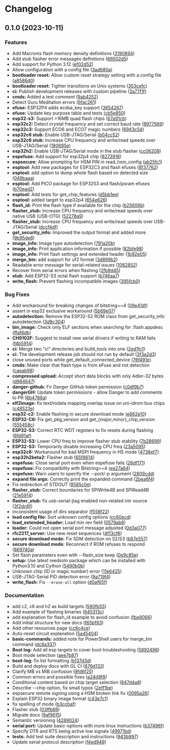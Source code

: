 # Changelog

## 0.1.0 (2023-10-11)


### Features

* Add Macronix flash memory density definitions ([3190894](https://github.com/radimkarnis/esptool/commit/31908948d87da61b40332a7628177de222e2d40f))
* Add stub flasher error messages definitions ([66502d5](https://github.com/radimkarnis/esptool/commit/66502d5effd1e060546eb5b0a68fa97ea1234d6c))
* Add support for Python 3.12 ([ef02d52](https://github.com/radimkarnis/esptool/commit/ef02d5204411b2b66b16c449f014edf1b4312094))
* Allow configuration with a config file ([3ad680a](https://github.com/radimkarnis/esptool/commit/3ad680a59d1f975d728d51ec670f77dd2f1bbcd3))
* **bootloader reset:** Allow custom reset strategy setting with a config file ([a8586d0](https://github.com/radimkarnis/esptool/commit/a8586d02b1305ebc687d31783437a7f4d4dbb70f))
* **bootloader reset:** Tighter transitions on Unix systems ([353cefc](https://github.com/radimkarnis/esptool/commit/353cefc85d7011d8d26d38861e8c736160df2ce6))
* **ci:** Publish development releases with custom pipeline ([3a77f1f](https://github.com/radimkarnis/esptool/commit/3a77f1fe5361d4a73613c29cb67921c18f49cc04))
* **cmds:** Added a test comment ([9ab4252](https://github.com/radimkarnis/esptool/commit/9ab425226021343f9c0a56defcbd1c135845f927))
* Detect Guru Meditation errors ([6fac261](https://github.com/radimkarnis/esptool/commit/6fac2611d1addad8edb5a4d481055ae97732c1fe))
* **efuse:** ESP32P4 adds ecdsa_key support ([3654267](https://github.com/radimkarnis/esptool/commit/36542677658dbbecca249824855d9a8c53cb569b))
* **efuse:** Update key purpose table and tests ([cb5e850](https://github.com/radimkarnis/esptool/commit/cb5e8509343b72a284f716be88a16e40f5902317))
* **esp32-s3:** Support &gt;16MB quad flash chips ([67a91cb](https://github.com/radimkarnis/esptool/commit/67a91cbfef54f281212951b8226583ba3c1d0a85))
* **esp32c2:** Detect crystal frequency and set correct baud rate ([8977569](https://github.com/radimkarnis/esptool/commit/89775697cc80557c4d427d2130897d0b54e045cb))
* **esp32c3:** Support ECO6 and ECO7 magic numbers ([6943c5d](https://github.com/radimkarnis/esptool/commit/6943c5d4db03927307b4ebda4d8210682ea9e5c9))
* **esp32c6 stub:** Enable USB-JTAG/Serial ([b04cc52](https://github.com/radimkarnis/esptool/commit/b04cc52b5ce2646af99900af68a843f0bd339e5b))
* **esp32c6 stub:** Increase CPU frequency and write/read speeds over USB-JTAG/Serial ([180695e](https://github.com/radimkarnis/esptool/commit/180695ef3f0476e2f5eb0db0ac9941c088539bb6))
* **esp32h2:** Enable USB-JTAG/Serial mode in the stub flasher ([cc06208](https://github.com/radimkarnis/esptool/commit/cc062082fb8ba0ca40cdd32e14fc673562b7b38f))
* **espefuse:** Add support for esp32p4 chip ([8273916](https://github.com/radimkarnis/esptool/commit/82739162c59dded185bb0d6833523cdeddaa16bc))
* **espsecure:** Allow prompting for HSM PIN in read_hsm_config ([ab25fc1](https://github.com/radimkarnis/esptool/commit/ab25fc1565584ba09e6873f3588f30222b0f2fc0))
* **esptool:** Add new packages for ESP32C3 and flash efuses ([8f37762](https://github.com/radimkarnis/esptool/commit/8f3776225a15a92974f0af6c7eb112ada5d41720))
* **esptool:** add option to dump whole flash based on detected size ([049baaa](https://github.com/radimkarnis/esptool/commit/049baaa760a97b38af68fca7e77c18a3b02e5365))
* **esptool:** Add PICO package for ESP32S3 and flash/psram efuses ([b70ead2](https://github.com/radimkarnis/esptool/commit/b70ead2b7ff97a276ff0df753b4c655fc399af3f))
* **esptool:** Add tests for get_chip_features ([d5bb1ee](https://github.com/radimkarnis/esptool/commit/d5bb1ee6d9d8c327fc7da2c1930c6604e72f71a6))
* **esptool:** added target to esp32p4 ([654e626](https://github.com/radimkarnis/esptool/commit/654e62615ca57827aac7120de79b4663740df29d))
* **flash_id:** Print the flash type if available for the chip ([b25606b](https://github.com/radimkarnis/esptool/commit/b25606b95920bd06df87aff9202c7a15377d4a30))
* **flasher_stub:** Increase CPU frequency and write/read speeds over native USB (USB-OTG) ([52278a9](https://github.com/radimkarnis/esptool/commit/52278a9c695d9d4298bed00085947b8cb28b1539))
* **flasher_stub:** Increase CPU frequency and write/read speeds over USB-JTAG/Serial ([dccf4df](https://github.com/radimkarnis/esptool/commit/dccf4dff0a678f5efccdd73f112e47d76c66e79c))
* **get_security_info:** Improved the output format and added more ([9b95de8](https://github.com/radimkarnis/esptool/commit/9b95de89014d81bad6b751483ea12b895a899ed8))
* **image_info:** Image type autodetection ([791a20b](https://github.com/radimkarnis/esptool/commit/791a20bd55e02f1dd3273d255c04969c9150becf))
* **image_info:** Print application information if possible ([82bfe98](https://github.com/radimkarnis/esptool/commit/82bfe98c9acd343ce89ce7f684a3c28b3cf934c5))
* **image_info:** Print flash settings and extended header ([1b92e05](https://github.com/radimkarnis/esptool/commit/1b92e05ddfad75f278694a77218add65dea69974))
* **merge_bin:** add support for uf2 format ([3d899b2](https://github.com/radimkarnis/esptool/commit/3d899b2f47325c1bcd6d349dd3ed9584efddb354))
* Readable error message for serial-related issues ([1082852](https://github.com/radimkarnis/esptool/commit/10828527038d143e049790d330ac4de76ce987d6))
* Recover from serial errors when flashing ([2fb8d45](https://github.com/radimkarnis/esptool/commit/2fb8d4539b39d109421581957a1ce6fb992786e7))
* **stub:** Add ESP32-S3 octal flash support ([b746aa7](https://github.com/radimkarnis/esptool/commit/b746aa721bee4d29e58914cfeed49590a995fa31))
* **write_flash:** Prevent flashing incompatible images ([395fcb0](https://github.com/radimkarnis/esptool/commit/395fcb0acc063f9d26d24d7e75f2b6a3b9f63995))


### Bug Fixes

* Add workaround for breaking changes of bitstring==4 ([09e41df](https://github.com/radimkarnis/esptool/commit/09e41df303a6a9d52828de814e1de130821f609b))
* assert in esp32 exclusive workaround ([5b69e07](https://github.com/radimkarnis/esptool/commit/5b69e0767b00ac9a4af859c6d48426a7d09d7528))
* **autodetection:** Remove the ESP32-S2 ROM class from get_security_info autodetection ([3d8c304](https://github.com/radimkarnis/esptool/commit/3d8c304e72bba64fc5812f977e262d47fb70c6da))
* **bin_image:** Check only ELF sections when searching for .flash.appdesc ([ffaf6db](https://github.com/radimkarnis/esptool/commit/ffaf6db9db117a2368896b4117b04e37dff2bc2f))
* **CH9102F:** Suggest to install new serial drivers if writing to RAM fails ([f4b5914](https://github.com/radimkarnis/esptool/commit/f4b59141e877ed83faaafee8317b27f7b8660c3d))
* **ci:** Merge two "ci" directories and build_tools into one ([2ed1fc1](https://github.com/radimkarnis/esptool/commit/2ed1fc1b2f7671c1561ed28aa3c049d97ebd99ee))
* **ci:** The development release job should not run by default ([3f3a2d3](https://github.com/radimkarnis/esptool/commit/3f3a2d3c1391453e43585982ed51cc1bd9fd0620))
* close unused ports while get_default_connected_device ([76f491e](https://github.com/radimkarnis/esptool/commit/76f491e885f89bac638099a2f6ef49427e58a2df))
* **cmds:** Make clear that flash type is from eFuse and not detection ([caeab98](https://github.com/radimkarnis/esptool/commit/caeab988f1c2a96fc5dc7f5dd86363b644059e4e))
* **compressed upload:** Accept short data blocks with only Adler-32 bytes ([d984647](https://github.com/radimkarnis/esptool/commit/d98464706bf62691170360f40f885ca4d3efdbe1))
* **danger-github:** Fir Danger GitHub token permission ([c0df9b7](https://github.com/radimkarnis/esptool/commit/c0df9b736d7b2a1e5ee885b55e9f9a825c2a1fbb))
* **dangerGH:** Update token permissions - allow Danger to add comments to PR ([6b4786a](https://github.com/radimkarnis/esptool/commit/6b4786af83009ab87c6b626f0a9625802d71ef49))
* **elf2image:** fix text/rodata mapping overlap issue on uni-idrom bus chips ([c48523e](https://github.com/radimkarnis/esptool/commit/c48523e0af4a330c307089757aa42e417d6f7de3))
* **esp32-c2:** Enable flashing in secure download mode ([e862e10](https://github.com/radimkarnis/esptool/commit/e862e10e63d587dcfa1a9f683791543cb33c5769))
* **ESP32-C6:** Fix get_pkg_version and get_{major,minor}_chip_version ([555458c](https://github.com/radimkarnis/esptool/commit/555458cf7985851a52db35e1893344cc612529cd))
* **ESP32-S3:** Correct RTC WDT registers to fix resets during flashing ([6fd91af](https://github.com/radimkarnis/esptool/commit/6fd91afec42f7717f02bb41a4bb2789c73187c63))
* **ESP32-S3:** Lower CPU freq to improve flasher stub stability ([7b28699](https://github.com/radimkarnis/esptool/commit/7b28699f5141eae8a612a0e0b2d6b20afc26e671))
* **ESP32-S3:** Temporarily disable increasing CPU freq ([23a5095](https://github.com/radimkarnis/esptool/commit/23a509508b0d352b25dc51566115d5d622d7d881))
* **esp32c6:** Workaround for bad MSPI frequency in HS mode ([4738ef7](https://github.com/radimkarnis/esptool/commit/4738ef71021da2dd13f85b86740e7ae46c539dde))
* **esp32h2beta2:** Flasher stub ([65f8614](https://github.com/radimkarnis/esptool/commit/65f861420515217f7b5d209fce288808dc5b1943))
* **espefuse:** Close serial port even when espefuse fails ([26df171](https://github.com/radimkarnis/esptool/commit/26df171d24cce24f1025780e430ff2d5fbc9c2e5))
* **espefuse:** Fix compatibility with Bitstring&gt;=4 ([ee27a64](https://github.com/radimkarnis/esptool/commit/ee27a6437576797d5f58c31e1c39f3a232a71df0))
* **espefuse:** Warn users to specify the --port/-p argument ([2809cdd](https://github.com/radimkarnis/esptool/commit/2809cddee25a991679579795c475aaf28860508d))
* **expand file args:** Correctly print the expanded command ([2bea6f4](https://github.com/radimkarnis/esptool/commit/2bea6f4e3cf7612c3eea2b4704b5ef47b3cd49df))
* Fix redirection of STDOUT ([9585c0e](https://github.com/radimkarnis/esptool/commit/9585c0e70274c3543bb420851898f02644d8bc13))
* **flasher_stub:** Correct boundaries for SPIWrite4B and SPIRead4B ([21e5914](https://github.com/radimkarnis/esptool/commit/21e59148e73e384947327a0883a753685e03d143))
* **flasher_stub:** fix usb-serial-jtag enabled non-related intr source ([3f2dc6f](https://github.com/radimkarnis/esptool/commit/3f2dc6f48639f468bd0a3382372c8739763a8154))
* inconsistent usage of dirs separator ([f558f22](https://github.com/radimkarnis/esptool/commit/f558f22974e4ad9d7de981c862b0bdbdcaaf1a73))
* **load config file:** Sort unknown config options ([cc80ecd](https://github.com/radimkarnis/esptool/commit/cc80ecd26716726dbff749838fc21cf1e901e5bf))
* **load_extended_header:** Load min rev field ([0579ab8](https://github.com/radimkarnis/esptool/commit/0579ab8d43871ab51c4e71ff9d68eb5de1164043))
* **loader:** Could not open serial port message adjusted ([0d3a077](https://github.com/radimkarnis/esptool/commit/0d3a077d472886649cf4400ca0507173c140393e))
* **rfc2217_server:** Use new reset sequences ([4f13cf6](https://github.com/radimkarnis/esptool/commit/4f13cf66e641c93b1ec2de5f57329e0931885258))
* **secure download mode:** Fix SDM detection on S2/S3 ([b67e557](https://github.com/radimkarnis/esptool/commit/b67e5575c89e4be5a2bbeb18b40b6486a04fe226))
* **secure download mode:** Reconnect if ROM refuses to respond ([869740a](https://github.com/radimkarnis/esptool/commit/869740ad412bd7c7ce618ed790ab548c21bff3ff))
* Set flash parameters even with --flash_size keep ([0e9c85e](https://github.com/radimkarnis/esptool/commit/0e9c85ed2a5c80a51a550efea1b99156bbaacc63))
* **setup:** Use latest reedsolo package which can be installed with Python3.10 and Cython ([5490b0b](https://github.com/radimkarnis/esptool/commit/5490b0bb2477dc6d80fdbe20fb6223ae72195996))
* Unknown chip (ID or magic number) error ([11e6425](https://github.com/radimkarnis/esptool/commit/11e642525a18c225df454aa666ccb872a59f1013))
* USB-JTAG-Serial PID detection error ([9a719f4](https://github.com/radimkarnis/esptool/commit/9a719f40725b292db7aa87134204ced085ccb762))
* **write_flash:** Fix `--erase-all` option ([d0af65f](https://github.com/radimkarnis/esptool/commit/d0af65f1cb7fc9ca54eb01133de17b3d11158fcd))


### Documentation

* add c2, c6 and h2 as build targets ([590fb55](https://github.com/radimkarnis/esptool/commit/590fb55c70d3d0b402ca57b81625dff8cfe14797))
* Add example of flashing binaries ([645313c](https://github.com/radimkarnis/esptool/commit/645313ce3f7d627b95017b9a438cdbb0c920ff9d))
* add explanation for flash_id example to avoid confusion ([fbe8066](https://github.com/radimkarnis/esptool/commit/fbe8066755d762ca8fe6d9db1b47d59c3a740920))
* Add initial structure for new docs ([f65bf93](https://github.com/radimkarnis/esptool/commit/f65bf93e9c933f98c3d1f2ba2231c0dba0e0f018))
* Add other resources page ([cc6c4ce](https://github.com/radimkarnis/esptool/commit/cc6c4cebc4fa4075061998dca0ec630013e281c6))
* Auto-reset circuit explanation ([5a45404](https://github.com/radimkarnis/esptool/commit/5a454049bec7e7f7cd344e104069c06144542900))
* **basic-commands:** added note for PowerShell users for merge_bin command ([dc8a337](https://github.com/radimkarnis/esptool/commit/dc8a3379d5ef5450132fc15ec5df1601e2bbcdda))
* **Boot log:** Add all esp targets to cover boot troubleshooting ([5892496](https://github.com/radimkarnis/esptool/commit/58924960baf1ea93a6568767e95a84f3c0baf561))
* Boot mode selection ([aee7b87](https://github.com/radimkarnis/esptool/commit/aee7b871ddf2b36e38c4eba90572de7ff8f3b64b))
* **boot-log:** fix list formatting ([b137d3d](https://github.com/radimkarnis/esptool/commit/b137d3d5f8ac535ec08c662d35a2b7a4805540c3))
* Build and deploy docs with GL CI ([876d133](https://github.com/radimkarnis/esptool/commit/876d133717cbcc033573bcf0894b25cd7bf2cfdb))
* Clarify MB vs MiB confusion ([9fd6f25](https://github.com/radimkarnis/esptool/commit/9fd6f25bed5719cccaa85ca885b9f5189fb36fb7))
* Common errors and possible fixes ([a24d9f8](https://github.com/radimkarnis/esptool/commit/a24d9f83aee61a040e51872b98d496fc736cad87))
* Conditional content based on chip target selection ([847d4a8](https://github.com/radimkarnis/esptool/commit/847d4a86d7709c1705f4f043c30d81ad5fb38fa7))
* Describe --chip option, fix small typos ([2eff1be](https://github.com/radimkarnis/esptool/commit/2eff1be0f7a7d4e751b893032d3d550e96aaee2d))
* espsecure remote signing using a HSM broken link fix ([0095a26](https://github.com/radimkarnis/esptool/commit/0095a26b7968a9cec73675f153b763175d227f5a))
* Explain ESP32 binary image format ([c43e7c1](https://github.com/radimkarnis/esptool/commit/c43e7c1e17d357dfc8ca5560344cdf6c41beb50d))
* fix spelling of mode ([b3ccbaf](https://github.com/radimkarnis/esptool/commit/b3ccbaf1bb65348ec14ecba2048c4ad7a749af0b))
* Flasher stub ([03ffb66](https://github.com/radimkarnis/esptool/commit/03ffb66ab2cb549f1a52118922fc329bcae31bf2))
* Migrate docs ([9af9615](https://github.com/radimkarnis/esptool/commit/9af961540f2f7d2fd2be81fc311a17ac90977664))
* Semantic versioning ([4289024](https://github.com/radimkarnis/esptool/commit/42890249c2c1048c601ca61287e6d35d2906f786))
* **serial port:** Update basic-options with more linux instructions ([b37496f](https://github.com/radimkarnis/esptool/commit/b37496f86ddd74a850533401067fd5054a746824))
* Specify DTR and RTS being active low signals ([49971bd](https://github.com/radimkarnis/esptool/commit/49971bdeef91527a37e76fcef99ea03eb77a0ea1))
* **tests:** Add test suite description and instructions ([943b997](https://github.com/radimkarnis/esptool/commit/943b997668f4781d1fde6398c5115179765b1282))
* Update serial protocol description ([f4ed949](https://github.com/radimkarnis/esptool/commit/f4ed94955766ec0e98ee5aff8d6eb91efe7145b9))
